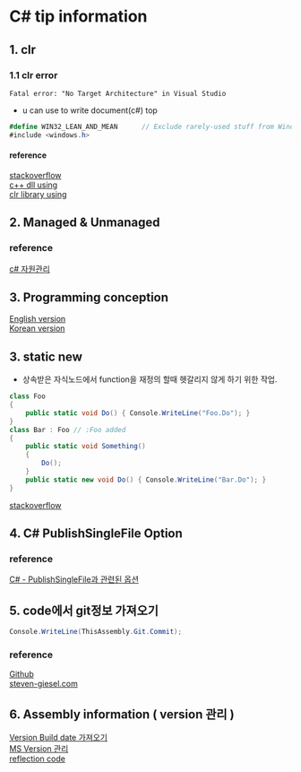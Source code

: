 # C# tip information

## 1. clr

### 1.1 clr error

```
Fatal error: "No Target Architecture" in Visual Studio
```

- u can use to write document(c#) top

```c#
#define WIN32_LEAN_AND_MEAN      // Exclude rarely-used stuff from Windows headers
#include <windows.h>
```

#### reference

[stackoverflow](https://stackoverflow.com/questions/4845198/fatal-error-no-target-architecture-in-visual-studio)  
[c++ dll using](https://cypsw.tistory.com/entry/C-C-DLL-%EC%9D%84-%EC%82%AC%EC%9A%A9%ED%95%98%EA%B8%B0)  
[clr library using](https://m.blog.naver.com/PostView.naver?isHttpsRedirect=true&blogId=jackylim&logNo=100119927187)

## 2. Managed & Unmanaged

### reference

[c# 자원관리](https://gammabeta.tistory.com/1538)

## 3. Programming conception

[English version](https://docs.microsoft.com/en-us/dotnet/csharp/programming-guide/concepts/)  
[Korean version](https://docs.microsoft.com/ko-kr/dotnet/csharp/programming-guide/concepts/)

## 3. static new

- 상속받은 자식노드에서 function을 재정의 할때 헷갈리지 않게 하기 위한 작업.

```csharp
class Foo
{
    public static void Do() { Console.WriteLine("Foo.Do"); }
}
class Bar : Foo // :Foo added
{
    public static void Something()
    {
        Do();
    }
    public static new void Do() { Console.WriteLine("Bar.Do"); }
}
```

[stackoverflow](https://stackoverflow.com/questions/661246/what-is-the-point-of-static-new-modifier-for-a-function)

## 4. C# PublishSingleFile Option

### reference

[C# - PublishSingleFile과 관련된 옵션](https://www.sysnet.pe.kr/2/0/13159?pageno=0)

## 5. code에서 git정보 가져오기

```c#
Console.WriteLine(ThisAssembly.Git.Commit);
```

### reference

[Github](https://github.com/devlooped/GitInfo)  
[steven-giesel.com](https://steven-giesel.com/blogPost/b8f685c2-4bdb-4ca4-a129-3fc81a3678c6)

## 6. Assembly information ( version 관리 )

[Version Build date 가져오기](https://jsmun.com/50)  
[MS Version 관리](https://learn.microsoft.com/ko-kr/dotnet/standard/library-guidance/versioning)  
[reflection code](https://stackoverflow.com/questions/6493715/how-to-get-the-current-product-version-in-c)
